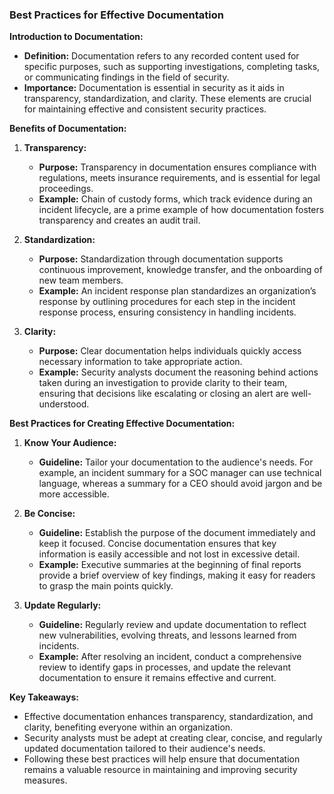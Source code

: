 ### Best Practices for Effective Documentation

**Introduction to Documentation:**
- **Definition:** Documentation refers to any recorded content used for specific purposes, such as supporting investigations, completing tasks, or communicating findings in the field of security.
- **Importance:** Documentation is essential in security as it aids in transparency, standardization, and clarity. These elements are crucial for maintaining effective and consistent security practices.

**Benefits of Documentation:**

1. **Transparency:**
   - **Purpose:** Transparency in documentation ensures compliance with regulations, meets insurance requirements, and is essential for legal proceedings.
   - **Example:** Chain of custody forms, which track evidence during an incident lifecycle, are a prime example of how documentation fosters transparency and creates an audit trail.

2. **Standardization:**
   - **Purpose:** Standardization through documentation supports continuous improvement, knowledge transfer, and the onboarding of new team members.
   - **Example:** An incident response plan standardizes an organization’s response by outlining procedures for each step in the incident response process, ensuring consistency in handling incidents.

3. **Clarity:**
   - **Purpose:** Clear documentation helps individuals quickly access necessary information to take appropriate action.
   - **Example:** Security analysts document the reasoning behind actions taken during an investigation to provide clarity to their team, ensuring that decisions like escalating or closing an alert are well-understood.

**Best Practices for Creating Effective Documentation:**

1. **Know Your Audience:**
   - **Guideline:** Tailor your documentation to the audience's needs. For example, an incident summary for a SOC manager can use technical language, whereas a summary for a CEO should avoid jargon and be more accessible.

2. **Be Concise:**
   - **Guideline:** Establish the purpose of the document immediately and keep it focused. Concise documentation ensures that key information is easily accessible and not lost in excessive detail.
   - **Example:** Executive summaries at the beginning of final reports provide a brief overview of key findings, making it easy for readers to grasp the main points quickly.

3. **Update Regularly:**
   - **Guideline:** Regularly review and update documentation to reflect new vulnerabilities, evolving threats, and lessons learned from incidents.
   - **Example:** After resolving an incident, conduct a comprehensive review to identify gaps in processes, and update the relevant documentation to ensure it remains effective and current.

**Key Takeaways:**
- Effective documentation enhances transparency, standardization, and clarity, benefiting everyone within an organization.
- Security analysts must be adept at creating clear, concise, and regularly updated documentation tailored to their audience's needs.
- Following these best practices will help ensure that documentation remains a valuable resource in maintaining and improving security measures.